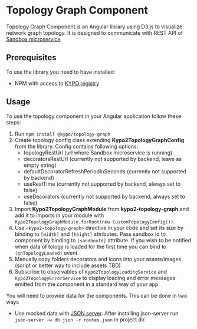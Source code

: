 # Topology Graph Component

Topology Graph Component is an Angular library using D3.js to visualize network graph topology.
It is designed to communicate with REST API of [Sandbox microservice](https://gitlab.ics.muni.cz/kypo-crp/backend-python/kypo-django-openstack)

## Prerequisites

To use the library you need to have installed:

* NPM with access to [KYPO registry](https://projects.ics.muni.cz/projects/kbase/knowledgebase/articles/153)
 
## Usage

To use the topology component in your Angular application follow these steps:

1. Run `npm install @kypo/topology-graph`
2. Create topology config class extending **Kypo2TopologyGraphConfig** from the library. Config contains following options:
    + topologyRestUrl (url where Sandbox microservice is running)
    + decoratorsRestUrl (currently not supported by backend, leave as empty string)
    + defaultDecoratorRefreshPeriodInSeconds (currently not supported by backend)
    + useRealTime (currently not supported by backend, always set to false)
    + useDecorators (currently not supported by backend, always set to false)
3. Import **Kypo2TopologyGraphModule** from **kypo2-topology-graph** and add it to imports in your module with `Kypo2TopologyGraphModule.forRoot(new CustomTopologyConfig())`.
4. Use `<kypo2-topology-graph>` directive in your code and set its size by binding to `[width]` and `[height]` attributes. Pass sandbox id to component by binding to `[sandboxId]` attribute. If you wish to be notified when data of tology is loaded for the first time you can bind to `(onTopologyLoaded)` event.
5. Manually copy folders decorators and icons into your assets/images (script or better way to include assets TBD)
6. Subscribe to observables of `Kypo2TopologyLoadingService` and `Kypo2TopologyErrorService` to display loading and error messages emitted from the component in a standard way of your app

You will need to provide data for the components. This can be done in two ways
* Use mocked data with [JSON server](https://github.com/typicode/json-server). After installing json-server run `json-server -w db.json -r routes.json` in project dir.
